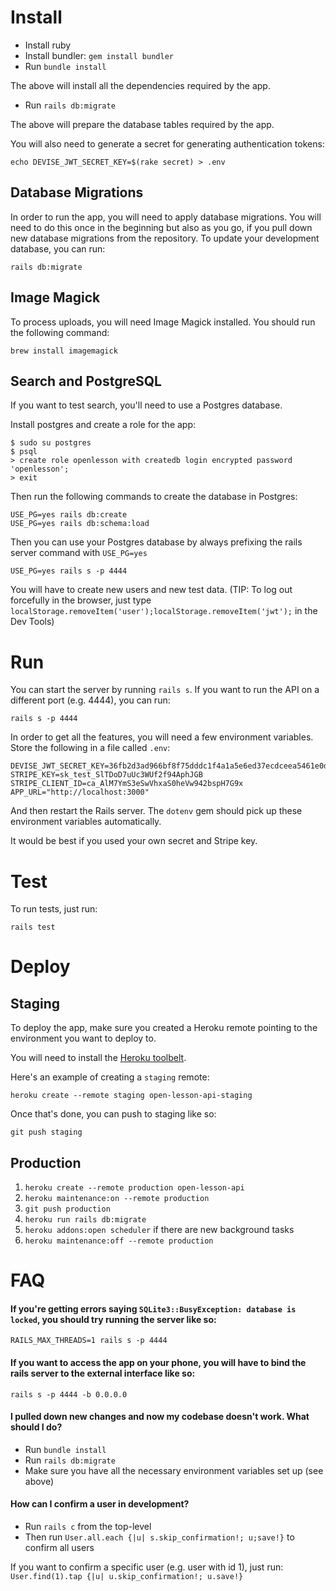 # Install

- Install ruby
- Install bundler: `gem install bundler`
- Run `bundle install`

The above will install all the dependencies required by the app.

- Run `rails db:migrate`

The above will prepare the database tables required by the app.

You will also need to generate a secret for generating authentication tokens:

    echo DEVISE_JWT_SECRET_KEY=$(rake secret) > .env


## Database Migrations

In order to run the app, you will need to apply database migrations. You will need to do this once in the beginning but also as you go, if you pull down new database migrations from the repository. To update your development database, you can run:

    rails db:migrate

## Image Magick

To process uploads, you will need Image Magick installed. You should run the following command:

    brew install imagemagick


## Search and PostgreSQL

If you want to test search, you'll need to use a Postgres database.

Install postgres and create a role for the app:

    $ sudo su postgres
    $ psql
    > create role openlesson with createdb login encrypted password 'openlesson';
    > exit

Then run the following commands to create the database in Postgres:

    USE_PG=yes rails db:create
    USE_PG=yes rails db:schema:load

Then you can use your Postgres database by always prefixing the rails server command with `USE_PG=yes`

    USE_PG=yes rails s -p 4444

You will have to create new users and new test data. (TIP: To log out forcefully in the browser, just type `localStorage.removeItem('user');localStorage.removeItem('jwt');` in the Dev Tools)

# Run


You can start the server by running `rails s`. If you want to run the API on a different port (e.g. 4444), you can run:

    rails s -p 4444


In order to get all the features, you will need a few environment variables. Store the following in a file called `.env`:

```
DEVISE_JWT_SECRET_KEY=36fb2d3ad966bf8f75dddc1f4a1a5e6ed37ecdceea5461e0d9e2c25c80bc497aa9f576b2d0cc95e5a49e8ba7b67ccaa6c907e91610c56389969e30539659c696
STRIPE_KEY=sk_test_SlTDoD7uUc3WUf2f94AphJGB
STRIPE_CLIENT_ID=ca_AlM7YmS3eSwVhxaS0heVw942bspH7G9x
APP_URL="http://localhost:3000"
```

And then restart the Rails server. The `dotenv` gem should pick up these environment variables automatically.

It would be best if you used your own secret and Stripe key.

# Test

To run tests, just run:

    rails test


# Deploy

## Staging

To deploy the app, make sure you created a Heroku remote pointing to the environment you want to deploy to.

You will need to install the [Heroku toolbelt](https://devcenter.heroku.com/articles/heroku-cli).

Here's an example of creating a `staging` remote:

    heroku create --remote staging open-lesson-api-staging

Once that's done, you can push to staging like so:

    git push staging

## Production

1. `heroku create --remote production open-lesson-api`
2. `heroku maintenance:on --remote production`
3. `git push production`
4. `heroku run rails db:migrate`
5. `heroku addons:open scheduler` if there are new background tasks
6. `heroku maintenance:off --remote production`

# FAQ

#### If you're getting errors saying `SQLite3::BusyException: database is locked`, you should try running the server like so:

    RAILS_MAX_THREADS=1 rails s -p 4444

#### If you want to access the app on your phone, you will have to bind the rails server to the external interface like so:

    rails s -p 4444 -b 0.0.0.0

#### I pulled down new changes and now my codebase doesn't work. What should I do?

- Run `bundle install`
- Run `rails db:migrate`
- Make sure you have all the necessary environment variables set up (see above)

#### How can I confirm a user in development?

- Run `rails c` from the top-level
- Then run `User.all.each {|u| s.skip_confirmation!; u;save!}` to confirm all users

If you want to confirm a specific user (e.g. user with id 1), just run: `User.find(1).tap {|u| u.skip_confirmation!; u.save!}`
